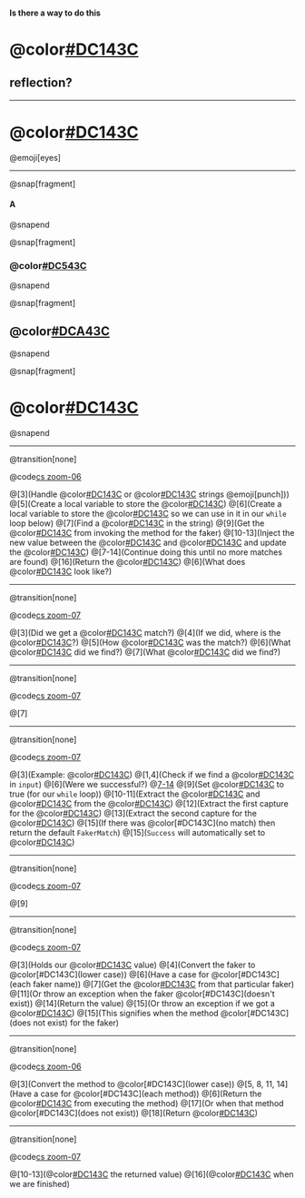 #### Is there a way to do this
# @color[#DC143C](WITHOUT)
## reflection?

---

# @color[#DC143C](YES)
@emoji[eyes]

---

@snap[fragment]
#### A
@snapend

@snap[fragment]
### @color[#DC543C](REALLY)
@snapend

@snap[fragment]
## @color[#DCA43C](BIG)
@snapend

@snap[fragment]
# @color[#DC143C](SWITCH)
@snapend

---

@transition[none]

@code[cs zoom-06](sections/implementing-without-reflection/code/F_method.cs)

@[3](Handle @color[#DC143C](empty) or @color[#DC143C](null) strings @emoji[punch]))
@[5](Create a local variable to store the @color[#DC143C](result))
@[6](Create a local variable to store the @color[#DC143C](match) so we can use in it in our `while` loop below)
@[7](Find a @color[#DC143C](match) in the string)
@[9](Get the @color[#DC143C](value) from invoking the method for the faker)
@[10-13](Inject the new value between the @color[#DC143C](start) and @color[#DC143C](end) and update the @color[#DC143C](result))
@[7-14](Continue doing this until no more matches are found)
@[16](Return the @color[#DC143C](result))
@[6](What does @color[#DC143C](`FakerMatch`) look like?)

---
@transition[none]

@code[cs zoom-07](sections/implementing-without-reflection/code/FakerMatch.cs)

@[3](Did we get a @color[#DC143C](successful) match?)
@[4](If we did, where is the @color[#DC143C](start)?)
@[5](How @color[#DC143C](long) was the match?)
@[6](What @color[#DC143C](name) did we find?)
@[7](What @color[#DC143C](method) did we find?)

---
@transition[none]

@code[cs zoom-07](sections/implementing-without-reflection/code/F_method.cs)

@[7]

---
@transition[none]

@code[cs zoom-07](sections/implementing-without-reflection/code/ExtractMatchFrom_method.cs)

@[3](Example: @color[#DC143C]({Name.FirstName}))
@[1,4](Check if we find a @color[#DC143C](match) in `input`)
@[6](Were we successful?)
@[7-14](@color[#DC143C](Yes))
@[9](Set @color[#DC143C](Success) to true (for our `while` loop))
@[10-11](Extract the @color[#DC143C](Index) and @color[#DC143C](Length) from the @color[#DC143C](match))
@[12](Extract the first capture for the @color[#DC143C](Name))
@[13](Extract the second capture for the @color[#DC143C](Method))
@[15](If there was @color[#DC143C](no match) then return the default `FakerMatch`)
@[15](`Success` will automatically set to @color[#DC143C](`false`))

---
@transition[none]

@code[cs zoom-07](sections/implementing-without-reflection/code/F_method.cs)

@[9]

---
@transition[none]

@code[cs zoom-07](sections/implementing-without-reflection/code/GetValue_method.cs)

@[3](Holds our @color[#DC143C](output) value)
@[4](Convert the faker to @color[#DC143C](lower case))
@[6](Have a case for @color[#DC143C](each faker name))
@[7](Get the @color[#DC143C](value) from that particular faker)
@[11](Or throw an exception when the faker @color[#DC143C](doesn't exist))
@[14](Return the value)
@[15](Or throw an exception if we got a @color[#DC143C](`null`))
@[15](This signifies when the method @color[#DC143C](does not exist) for the faker)

---
@transition[none]

@code[cs zoom-06](sections/implementing-without-reflection/code/GetValueForNameFaker_method.cs)

@[3](Convert the method to @color[#DC143C](lower case))
@[5, 8, 11, 14](Have a case for @color[#DC143C](each method))
@[6](Return the @color[#DC143C](value) from executing the method)
@[17](Or when that method @color[#DC143C](does not exist))
@[18](Return @color[#DC143C](`null`))

---
@transition[none]

@code[cs zoom-07](sections/implementing-without-reflection/code/F_method.cs)

@[10-13](@color[#DC143C](Inject) the returned value)
@[16](@color[#DC143C](Return) when we are finished)

